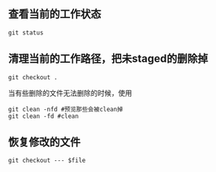 ## 查看当前的工作状态

```shell
git status
```

## 清理当前的工作路径，把未staged的删除掉

```shell
git checkout .
```

当有些删除的文件无法删除的时候，使用
```shell
git clean -nfd #预览那些会被clean掉
git clean -fd #clean
```

## 恢复修改的文件

```shell
git checkout --- $file
```